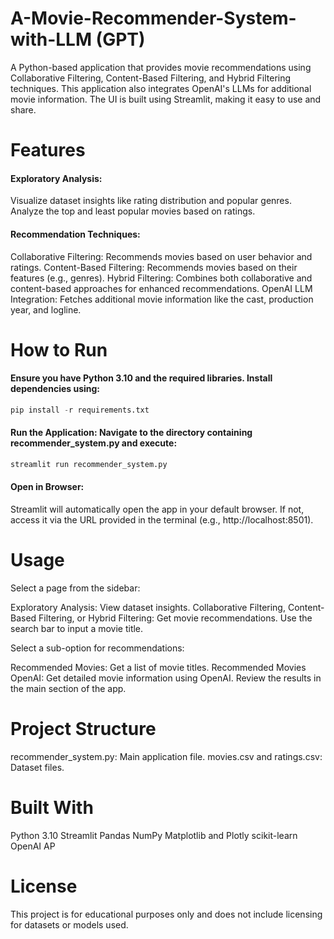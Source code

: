 # A-Movie-Recommender-System-with-LLM (GPT)
A Python-based application that provides movie recommendations using Collaborative Filtering, Content-Based Filtering, and Hybrid Filtering techniques. This application also integrates OpenAI's LLMs for additional movie information. The UI is built using Streamlit, making it easy to use and share.


# Features
#### Exploratory Analysis:

Visualize dataset insights like rating distribution and popular genres.
Analyze the top and least popular movies based on ratings.

#### Recommendation Techniques:

Collaborative Filtering: Recommends movies based on user behavior and ratings.
Content-Based Filtering: Recommends movies based on their features (e.g., genres).
Hybrid Filtering: Combines both collaborative and content-based approaches for enhanced recommendations.
OpenAI LLM Integration: Fetches additional movie information like the cast, production year, and logline.


# How to Run
#### Ensure you have Python 3.10 and the required libraries. Install dependencies using:

```python
pip install -r requirements.txt
```
#### Run the Application: Navigate to the directory containing recommender_system.py and execute:
```python
streamlit run recommender_system.py
```
#### Open in Browser: 
Streamlit will automatically open the app in your default browser. If not, access it via the URL provided in the terminal (e.g., http://localhost:8501).

# Usage
Select a page from the sidebar:

Exploratory Analysis: View dataset insights.
Collaborative Filtering, Content-Based Filtering, or Hybrid Filtering: Get movie recommendations.
Use the search bar to input a movie title.

Select a sub-option for recommendations:

Recommended Movies: Get a list of movie titles.
Recommended Movies OpenAI: Get detailed movie information using OpenAI.
Review the results in the main section of the app.

# Project Structure
recommender_system.py: Main application file.
movies.csv and ratings.csv: Dataset files.

# Built With
Python 3.10
Streamlit
Pandas
NumPy
Matplotlib and Plotly
scikit-learn
OpenAI AP

# License
This project is for educational purposes only and does not include licensing for datasets or models used.


